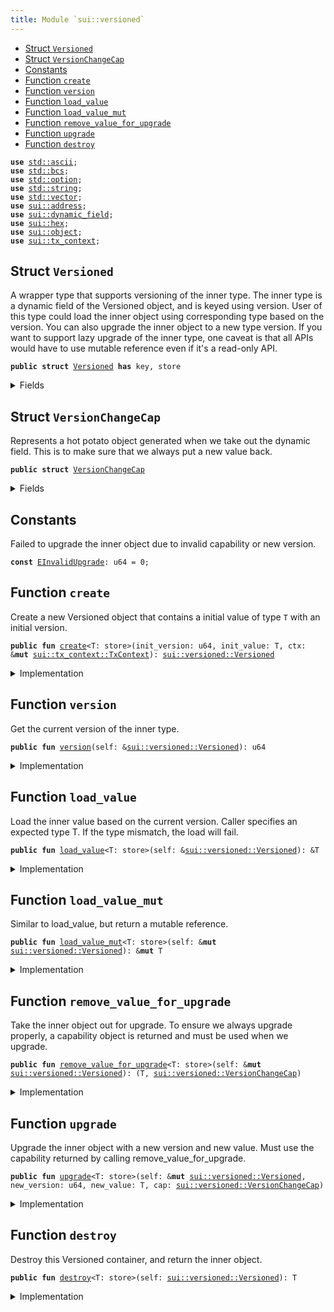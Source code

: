 ```yaml
---
title: Module `sui::versioned`
---
```




-  [Struct `Versioned`](#sui_versioned_Versioned)
-  [Struct `VersionChangeCap`](#sui_versioned_VersionChangeCap)
-  [Constants](#@Constants_0)
-  [Function `create`](#sui_versioned_create)
-  [Function `version`](#sui_versioned_version)
-  [Function `load_value`](#sui_versioned_load_value)
-  [Function `load_value_mut`](#sui_versioned_load_value_mut)
-  [Function `remove_value_for_upgrade`](#sui_versioned_remove_value_for_upgrade)
-  [Function `upgrade`](#sui_versioned_upgrade)
-  [Function `destroy`](#sui_versioned_destroy)


<pre><code><b>use</b> <a href="../std/ascii.md#std_ascii">std::ascii</a>;
<b>use</b> <a href="../std/bcs.md#std_bcs">std::bcs</a>;
<b>use</b> <a href="../std/option.md#std_option">std::option</a>;
<b>use</b> <a href="../std/string.md#std_string">std::string</a>;
<b>use</b> <a href="../std/vector.md#std_vector">std::vector</a>;
<b>use</b> <a href="../sui/address.md#sui_address">sui::address</a>;
<b>use</b> <a href="../sui/dynamic_field.md#sui_dynamic_field">sui::dynamic_field</a>;
<b>use</b> <a href="../sui/hex.md#sui_hex">sui::hex</a>;
<b>use</b> <a href="../sui/object.md#sui_object">sui::object</a>;
<b>use</b> <a href="../sui/tx_context.md#sui_tx_context">sui::tx_context</a>;
</code></pre>



<a name="sui_versioned_Versioned"></a>

## Struct `Versioned`

A wrapper type that supports versioning of the inner type.
The inner type is a dynamic field of the Versioned object, and is keyed using version.
User of this type could load the inner object using corresponding type based on the version.
You can also upgrade the inner object to a new type version.
If you want to support lazy upgrade of the inner type, one caveat is that all APIs would have
to use mutable reference even if it's a read-only API.


<pre><code><b>public</b> <b>struct</b> <a href="../sui/versioned.md#sui_versioned_Versioned">Versioned</a> <b>has</b> key, store
</code></pre>



<details>
<summary>Fields</summary>


<dl>
<dt>
<code>id: <a href="../sui/object.md#sui_object_UID">sui::object::UID</a></code>
</dt>
<dd>
</dd>
<dt>
<code><a href="../sui/versioned.md#sui_versioned_version">version</a>: u64</code>
</dt>
<dd>
</dd>
</dl>


</details>

<a name="sui_versioned_VersionChangeCap"></a>

## Struct `VersionChangeCap`

Represents a hot potato object generated when we take out the dynamic field.
This is to make sure that we always put a new value back.


<pre><code><b>public</b> <b>struct</b> <a href="../sui/versioned.md#sui_versioned_VersionChangeCap">VersionChangeCap</a>
</code></pre>



<details>
<summary>Fields</summary>


<dl>
<dt>
<code>versioned_id: <a href="../sui/object.md#sui_object_ID">sui::object::ID</a></code>
</dt>
<dd>
</dd>
<dt>
<code>old_version: u64</code>
</dt>
<dd>
</dd>
</dl>


</details>

<a name="@Constants_0"></a>

## Constants


<a name="sui_versioned_EInvalidUpgrade"></a>

Failed to upgrade the inner object due to invalid capability or new version.


<pre><code><b>const</b> <a href="../sui/versioned.md#sui_versioned_EInvalidUpgrade">EInvalidUpgrade</a>: u64 = 0;
</code></pre>



<a name="sui_versioned_create"></a>

## Function `create`

Create a new Versioned object that contains a initial value of type <code>T</code> with an initial version.


<pre><code><b>public</b> <b>fun</b> <a href="../sui/versioned.md#sui_versioned_create">create</a>&lt;T: store&gt;(init_version: u64, init_value: T, ctx: &<b>mut</b> <a href="../sui/tx_context.md#sui_tx_context_TxContext">sui::tx_context::TxContext</a>): <a href="../sui/versioned.md#sui_versioned_Versioned">sui::versioned::Versioned</a>
</code></pre>



<details>
<summary>Implementation</summary>


<pre><code><b>public</b> <b>fun</b> <a href="../sui/versioned.md#sui_versioned_create">create</a>&lt;T: store&gt;(init_version: u64, init_value: T, ctx: &<b>mut</b> TxContext): <a href="../sui/versioned.md#sui_versioned_Versioned">Versioned</a> {
    <b>let</b> <b>mut</b> self = <a href="../sui/versioned.md#sui_versioned_Versioned">Versioned</a> {
        id: <a href="../sui/object.md#sui_object_new">object::new</a>(ctx),
        <a href="../sui/versioned.md#sui_versioned_version">version</a>: init_version,
    };
    <a href="../sui/dynamic_field.md#sui_dynamic_field_add">dynamic_field::add</a>(&<b>mut</b> self.id, init_version, init_value);
    self
}
</code></pre>



</details>

<a name="sui_versioned_version"></a>

## Function `version`

Get the current version of the inner type.


<pre><code><b>public</b> <b>fun</b> <a href="../sui/versioned.md#sui_versioned_version">version</a>(self: &<a href="../sui/versioned.md#sui_versioned_Versioned">sui::versioned::Versioned</a>): u64
</code></pre>



<details>
<summary>Implementation</summary>


<pre><code><b>public</b> <b>fun</b> <a href="../sui/versioned.md#sui_versioned_version">version</a>(self: &<a href="../sui/versioned.md#sui_versioned_Versioned">Versioned</a>): u64 {
    self.<a href="../sui/versioned.md#sui_versioned_version">version</a>
}
</code></pre>



</details>

<a name="sui_versioned_load_value"></a>

## Function `load_value`

Load the inner value based on the current version. Caller specifies an expected type T.
If the type mismatch, the load will fail.


<pre><code><b>public</b> <b>fun</b> <a href="../sui/versioned.md#sui_versioned_load_value">load_value</a>&lt;T: store&gt;(self: &<a href="../sui/versioned.md#sui_versioned_Versioned">sui::versioned::Versioned</a>): &T
</code></pre>



<details>
<summary>Implementation</summary>


<pre><code><b>public</b> <b>fun</b> <a href="../sui/versioned.md#sui_versioned_load_value">load_value</a>&lt;T: store&gt;(self: &<a href="../sui/versioned.md#sui_versioned_Versioned">Versioned</a>): &T {
    <a href="../sui/dynamic_field.md#sui_dynamic_field_borrow">dynamic_field::borrow</a>(&self.id, self.<a href="../sui/versioned.md#sui_versioned_version">version</a>)
}
</code></pre>



</details>

<a name="sui_versioned_load_value_mut"></a>

## Function `load_value_mut`

Similar to load_value, but return a mutable reference.


<pre><code><b>public</b> <b>fun</b> <a href="../sui/versioned.md#sui_versioned_load_value_mut">load_value_mut</a>&lt;T: store&gt;(self: &<b>mut</b> <a href="../sui/versioned.md#sui_versioned_Versioned">sui::versioned::Versioned</a>): &<b>mut</b> T
</code></pre>



<details>
<summary>Implementation</summary>


<pre><code><b>public</b> <b>fun</b> <a href="../sui/versioned.md#sui_versioned_load_value_mut">load_value_mut</a>&lt;T: store&gt;(self: &<b>mut</b> <a href="../sui/versioned.md#sui_versioned_Versioned">Versioned</a>): &<b>mut</b> T {
    <a href="../sui/dynamic_field.md#sui_dynamic_field_borrow_mut">dynamic_field::borrow_mut</a>(&<b>mut</b> self.id, self.<a href="../sui/versioned.md#sui_versioned_version">version</a>)
}
</code></pre>



</details>

<a name="sui_versioned_remove_value_for_upgrade"></a>

## Function `remove_value_for_upgrade`

Take the inner object out for upgrade. To ensure we always upgrade properly, a capability object is returned
and must be used when we upgrade.


<pre><code><b>public</b> <b>fun</b> <a href="../sui/versioned.md#sui_versioned_remove_value_for_upgrade">remove_value_for_upgrade</a>&lt;T: store&gt;(self: &<b>mut</b> <a href="../sui/versioned.md#sui_versioned_Versioned">sui::versioned::Versioned</a>): (T, <a href="../sui/versioned.md#sui_versioned_VersionChangeCap">sui::versioned::VersionChangeCap</a>)
</code></pre>



<details>
<summary>Implementation</summary>


<pre><code><b>public</b> <b>fun</b> <a href="../sui/versioned.md#sui_versioned_remove_value_for_upgrade">remove_value_for_upgrade</a>&lt;T: store&gt;(self: &<b>mut</b> <a href="../sui/versioned.md#sui_versioned_Versioned">Versioned</a>): (T, <a href="../sui/versioned.md#sui_versioned_VersionChangeCap">VersionChangeCap</a>) {
    (
        <a href="../sui/dynamic_field.md#sui_dynamic_field_remove">dynamic_field::remove</a>(&<b>mut</b> self.id, self.<a href="../sui/versioned.md#sui_versioned_version">version</a>),
        <a href="../sui/versioned.md#sui_versioned_VersionChangeCap">VersionChangeCap</a> {
            versioned_id: <a href="../sui/object.md#sui_object_id">object::id</a>(self),
            old_version: self.<a href="../sui/versioned.md#sui_versioned_version">version</a>,
        },
    )
}
</code></pre>



</details>

<a name="sui_versioned_upgrade"></a>

## Function `upgrade`

Upgrade the inner object with a new version and new value. Must use the capability returned
by calling remove_value_for_upgrade.


<pre><code><b>public</b> <b>fun</b> <a href="../sui/versioned.md#sui_versioned_upgrade">upgrade</a>&lt;T: store&gt;(self: &<b>mut</b> <a href="../sui/versioned.md#sui_versioned_Versioned">sui::versioned::Versioned</a>, new_version: u64, new_value: T, cap: <a href="../sui/versioned.md#sui_versioned_VersionChangeCap">sui::versioned::VersionChangeCap</a>)
</code></pre>



<details>
<summary>Implementation</summary>


<pre><code><b>public</b> <b>fun</b> <a href="../sui/versioned.md#sui_versioned_upgrade">upgrade</a>&lt;T: store&gt;(
    self: &<b>mut</b> <a href="../sui/versioned.md#sui_versioned_Versioned">Versioned</a>,
    new_version: u64,
    new_value: T,
    cap: <a href="../sui/versioned.md#sui_versioned_VersionChangeCap">VersionChangeCap</a>,
) {
    <b>let</b> <a href="../sui/versioned.md#sui_versioned_VersionChangeCap">VersionChangeCap</a> { versioned_id, old_version } = cap;
    <b>assert</b>!(versioned_id == <a href="../sui/object.md#sui_object_id">object::id</a>(self), <a href="../sui/versioned.md#sui_versioned_EInvalidUpgrade">EInvalidUpgrade</a>);
    <b>assert</b>!(old_version &lt; new_version, <a href="../sui/versioned.md#sui_versioned_EInvalidUpgrade">EInvalidUpgrade</a>);
    <a href="../sui/dynamic_field.md#sui_dynamic_field_add">dynamic_field::add</a>(&<b>mut</b> self.id, new_version, new_value);
    self.<a href="../sui/versioned.md#sui_versioned_version">version</a> = new_version;
}
</code></pre>



</details>

<a name="sui_versioned_destroy"></a>

## Function `destroy`

Destroy this Versioned container, and return the inner object.


<pre><code><b>public</b> <b>fun</b> <a href="../sui/versioned.md#sui_versioned_destroy">destroy</a>&lt;T: store&gt;(self: <a href="../sui/versioned.md#sui_versioned_Versioned">sui::versioned::Versioned</a>): T
</code></pre>



<details>
<summary>Implementation</summary>


<pre><code><b>public</b> <b>fun</b> <a href="../sui/versioned.md#sui_versioned_destroy">destroy</a>&lt;T: store&gt;(self: <a href="../sui/versioned.md#sui_versioned_Versioned">Versioned</a>): T {
    <b>let</b> <a href="../sui/versioned.md#sui_versioned_Versioned">Versioned</a> { <b>mut</b> id, <a href="../sui/versioned.md#sui_versioned_version">version</a> } = self;
    <b>let</b> ret = <a href="../sui/dynamic_field.md#sui_dynamic_field_remove">dynamic_field::remove</a>(&<b>mut</b> id, <a href="../sui/versioned.md#sui_versioned_version">version</a>);
    id.delete();
    ret
}
</code></pre>



</details>
